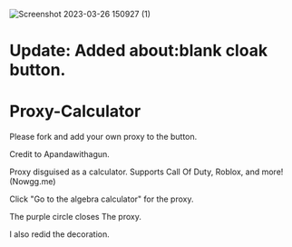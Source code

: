 ![Screenshot 2023-03-26 150927 (1)](https://user-images.githubusercontent.com/119009502/228082535-05cf9745-5807-449b-9147-283368099816.jpeg)



# Update: Added about:blank cloak button.
# Proxy-Calculator

Please fork and add your own proxy to the button.

Credit to Apandawithagun.


Proxy disguised as a calculator. Supports Call Of Duty, Roblox, and more! (Nowgg.me)

Click "Go to the algebra calculator" for the proxy.

The purple circle closes The proxy.

I also redid the decoration.
